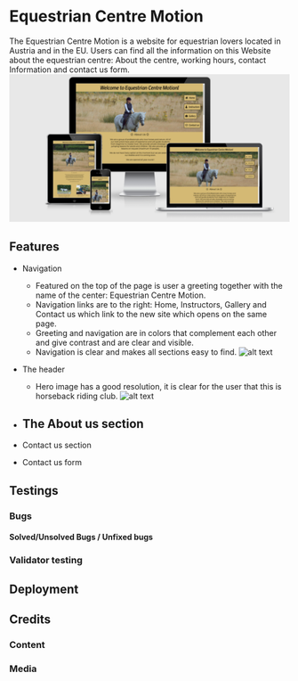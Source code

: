 # Equestrian Centre Motion
The Equestrian Centre Motion is a website for equestrian lovers located in Austria and in the EU. 
Users can find all the information on this Website about the equestrian centre: About the centre, working hours, contact Information and contact us form.
![alt text](assets/readme/capture-landing-page.PNG)


## Features
- Navigation
    - Featured on the top of the page is user a greeting together with the name of the center: Equestrian Centre Motion.
    - Navigation links are to the right: Home, Instructors, Gallery and Contact us which link to the new site which opens on the same page.
    - Greeting and navigation are in colors that complement each other and give contrast and are clear and visible.
    - Navigation is clear and makes all sections easy to find.
    ![alt text](assets/images/feature-navigation.png)

- The header
     - Hero image has a good resolution, it is clear for the user that this is horseback riding club.
     ![alt text](assets/images/capture-hero-image.png)

- The About us section
     -
- Contact us section
- Contact us form

## Testings
### Bugs
#### Solved/Unsolved Bugs / Unfixed bugs
### Validator testing

## Deployment

## Credits

### Content
### Media

  